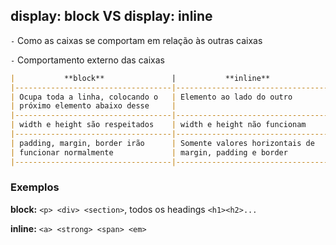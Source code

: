 ## display: block VS display: inline

`-` Como as caixas se comportam em relação às outras caixas

`-` Comportamento externo das caixas
```md
|           **block**               |           **inline**              |
|-----------------------------------|-----------------------------------|
| Ocupa toda a linha, colocando o   | Elemento ao lado do outro         |
| próximo elemento abaixo desse     |                                   |
|-----------------------------------|-----------------------------------|
| width e height são respeitados    | width e height não funcionam      |
|-----------------------------------|-----------------------------------|
| padding, margin, border irão      | Somente valores horizontais de    |
| funcionar normalmente             | margin, padding e border          |
|-----------------------------------|-----------------------------------|
```

### Exemplos

**block:** `<p> <div> <section>`, todos os headings `<h1><h2>...`

**inline:** `<a> <strong> <span> <em>`
